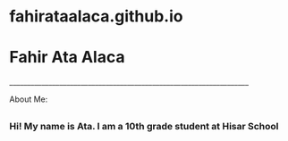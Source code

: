 # fahirataalaca.github.io
<!DOCTYPE html>
<html>
<html lang="en">



<head>
  <meta charset="utf-8">
  <meta name="viewport" content="width=device-width">
  <h1>Fahir Ata Alaca</h1>
  <link href="style.css"  rel="stylesheet" type="text/css" />
</head>
  ___________________________________________________________________
<p></p>

<p></p>
<body>
<hh2>About Me:<h2> 
 
<h3>Hi! My name is Ata. I am a 10th grade student at Hisar School</h2>
